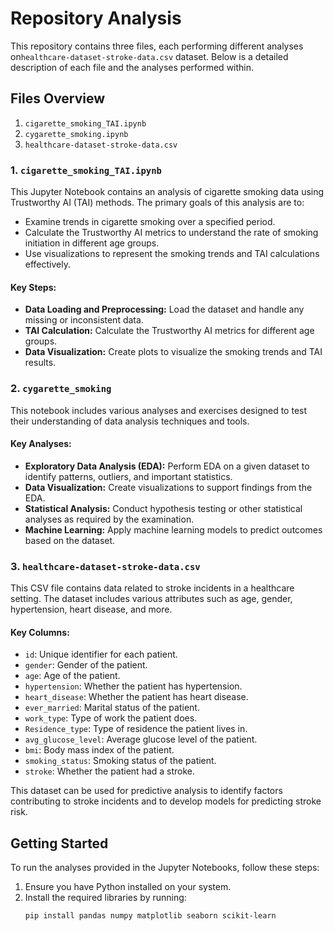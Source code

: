 # Repository Analysis

This repository contains three files, each performing different analyses on`healthcare-dataset-stroke-data.csv` dataset. Below is a detailed description of each file and the analyses performed within.

## Files Overview

1. `cigarette_smoking_TAI.ipynb`
2. `cygarette_smoking.ipynb`
3. `healthcare-dataset-stroke-data.csv`

### 1. `cigarette_smoking_TAI.ipynb`

This Jupyter Notebook contains an analysis of cigarette smoking data using Trustworthy AI (TAI) methods. The primary goals of this analysis are to:

- Examine trends in cigarette smoking over a specified period.
- Calculate the Trustworthy AI metrics to understand the rate of smoking initiation in different age groups.
- Use visualizations to represent the smoking trends and TAI calculations effectively.

#### Key Steps:
- **Data Loading and Preprocessing:** Load the dataset and handle any missing or inconsistent data.
- **TAI Calculation:** Calculate the Trustworthy AI metrics for different age groups.
- **Data Visualization:** Create plots to visualize the smoking trends and TAI results.

### 2. `cygarette_smoking`

This notebook includes various analyses and exercises designed to test their understanding of data analysis techniques and tools.

#### Key Analyses:
- **Exploratory Data Analysis (EDA):** Perform EDA on a given dataset to identify patterns, outliers, and important statistics.
- **Data Visualization:** Create visualizations to support findings from the EDA.
- **Statistical Analysis:** Conduct hypothesis testing or other statistical analyses as required by the examination.
- **Machine Learning:** Apply machine learning models to predict outcomes based on the dataset.

### 3. `healthcare-dataset-stroke-data.csv`

This CSV file contains data related to stroke incidents in a healthcare setting. The dataset includes various attributes such as age, gender, hypertension, heart disease, and more.

#### Key Columns:
- `id`: Unique identifier for each patient.
- `gender`: Gender of the patient.
- `age`: Age of the patient.
- `hypertension`: Whether the patient has hypertension.
- `heart_disease`: Whether the patient has heart disease.
- `ever_married`: Marital status of the patient.
- `work_type`: Type of work the patient does.
- `Residence_type`: Type of residence the patient lives in.
- `avg_glucose_level`: Average glucose level of the patient.
- `bmi`: Body mass index of the patient.
- `smoking_status`: Smoking status of the patient.
- `stroke`: Whether the patient had a stroke.

This dataset can be used for predictive analysis to identify factors contributing to stroke incidents and to develop models for predicting stroke risk.

## Getting Started

To run the analyses provided in the Jupyter Notebooks, follow these steps:

1. Ensure you have Python installed on your system.
2. Install the required libraries by running:
   ```bash
   pip install pandas numpy matplotlib seaborn scikit-learn


